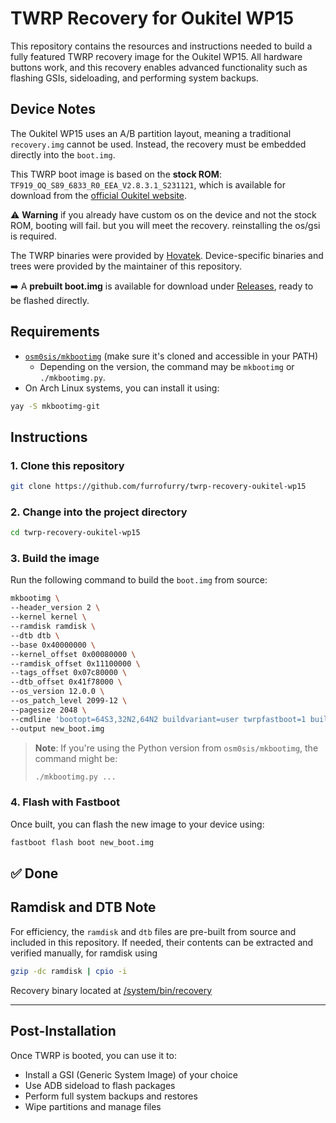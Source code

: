 # TWRP Recovery for Oukitel WP15

This repository contains the resources and instructions needed to build a fully featured TWRP recovery image for the Oukitel WP15. All hardware buttons work, and this recovery enables advanced functionality such as flashing GSIs, sideloading, and performing system backups.

## Device Notes

The Oukitel WP15 uses an A/B partition layout, meaning a traditional `recovery.img` cannot be used. Instead, the recovery must be embedded directly into the `boot.img`. 

This TWRP boot image is based on the **stock ROM**: `TF919_OQ_S89_6833_R0_EEA_V2.8.3.1_S231121`, which is available for download from the [official Oukitel website](https://oukitel.com/).

⚠️ **Warning** if you already have custom os on the device and not the stock ROM, booting will fail. but you will meet the recovery. reinstalling the os/gsi is required. 

The TWRP binaries were provided by [Hovatek](https://www.hovatek.com/). Device-specific binaries and trees were provided by the maintainer of this repository.

➡️ A **prebuilt boot.img** is available for download under [Releases](https://github.com/furrofurry/twrp-recovery-oukitel-wp15/releases/tag/boot.img), ready to be flashed directly.

## Requirements

- [`osm0sis/mkbootimg`](https://github.com/osm0sis/mkbootimg) (make sure it's cloned and accessible in your PATH)
  - Depending on the version, the command may be `mkbootimg` or `./mkbootimg.py`.
- On Arch Linux systems, you can install it using:

```bash
yay -S mkbootimg-git
```

## Instructions

### 1. Clone this repository

```bash
git clone https://github.com/furrofurry/twrp-recovery-oukitel-wp15
```

### 2. Change into the project directory

```bash
cd twrp-recovery-oukitel-wp15
```

### 3. Build the image

Run the following command to build the `boot.img` from source:

```bash
mkbootimg \
--header_version 2 \
--kernel kernel \
--ramdisk ramdisk \
--dtb dtb \
--base 0x40000000 \
--kernel_offset 0x00080000 \
--ramdisk_offset 0x11100000 \
--tags_offset 0x07c80000 \
--dtb_offset 0x41f78000 \
--os_version 12.0.0 \
--os_patch_level 2099-12 \
--pagesize 2048 \
--cmdline 'bootopt=64S3,32N2,64N2 buildvariant=user twrpfastboot=1 buildvariant=eng' \
--output new_boot.img
```

> **Note**: If you're using the Python version from `osm0sis/mkbootimg`, the command might be:
>
> ```bash
> ./mkbootimg.py ...
> ```

### 4. Flash with Fastboot

Once built, you can flash the new image to your device using:

```bash
fastboot flash boot new_boot.img
```
✅ Done
---

## Ramdisk and DTB Note

For efficiency, the `ramdisk` and `dtb` files are pre-built from source and included in this repository. If needed, their contents can be extracted and verified manually, for ramdisk using 
``` bash
gzip -dc ramdisk | cpio -i
```
Recovery binary located at [/system/bin/recovery](https://github.com/furrofurry/twrp-recovery-oukitel-wp15/blob/main/system/bin/recovery)

---

## Post-Installation

Once TWRP is booted, you can use it to:

- Install a GSI (Generic System Image) of your choice
- Use ADB sideload to flash packages
- Perform full system backups and restores
- Wipe partitions and manage files
